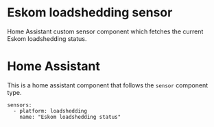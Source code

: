 # Eskom loadshedding sensor
Home Assistant custom sensor component which fetches the current Eskom loadshedding status.

# Home Assistant
This is a home assistant component that follows the `sensor` component type.

```
sensors:
  - platform: loadshedding
    name: "Eskom loadshedding status"
```
